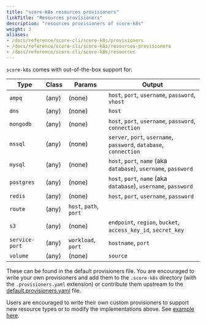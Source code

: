 ```yaml
---
title: "score-k8s resources provisioners"
linkTitle: "Resources provisioners"
description: "resources provisioners of score-k8s"
weight: 3
aliases:
- /docs/reference/score-cli/score-k8s/provisioners
- /docs/reference/score-cli/score-k8s/resources-provisioners
- /docs/reference/score-cli/score-k8s/resources
---
```


`score-k8s` comes with out-of-the-box support for:

| Type           | Class | Params                 | Output                                                             |
| -------------- | ----- | ---------------------- | ------------------------------------------------------------------ |
| `ampq`         | (any) | (none)                 | `host`, `port`, `username`, `password`, `vhost`                    |
| `dns`          | (any) | (none)                 | `host`                                                             |
| `mongodb`      | (any) | (none)                 | `host`, `port`, `username`, `password`, `connection`               |
| `mssql`        | (any) | (none)                 | `server`, `port`, `username`, `password`, `database`, `connection` |
| `mysql`        | (any) | (none)                 | `host`, `port`, `name` (aka `database`), `username`, `password`    |
| `postgres`     | (any) | (none)                 | `host`, `port`, `name` (aka `database`), `username`, `password`    |
| `redis`        | (any) | (none)                 | `host`, `port`, `username`, `password`                             |
| `route`        | (any) | `host`, `path`, `port` |                                                                    |
| `s3`           | (any) | (none)                 | `endpoint`, `region`, `bucket`, `access_key_id`, `secret_key`      |
| `service-port` | (any) | `workload`, `port`     | `hostname`, `port`                                                 |
| `volume`       | (any) | (none)                 | `source`                                                           |

These can be found in the default provisioners file. You are encouraged to write your own provisioners and add them to the `.score-k8s` directory (with the `.provisioners.yaml` extension) or contribute them upstream to the [default.provisioners.yaml](https://github.com/score-spec/score-k8s/blob/main/internal/provisioners/default/zz-default.provisioners.yaml) file.

Users are encouraged to write their own custom provisioners to support new resource types or to modify the implementations above. See [example here](https://score.dev/blog/writing-a-custom-score-compose-provisioner-for-apache-kafka/).
